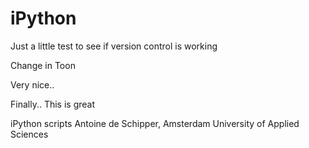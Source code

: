 # iPython

Just a little test to see if version control is working

Change in Toon

Very nice.. 

Finally.. This is great

iPython scripts
Antoine de Schipper, Amsterdam University of Applied Sciences
